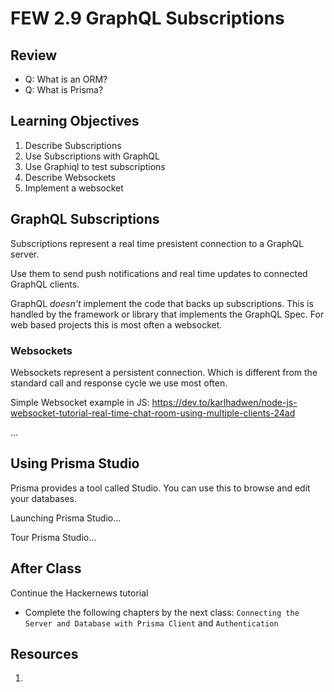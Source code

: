 # FEW 2.9 GraphQL Subscriptions

<!-- > -->

## Review

<!-- > -->

- Q: What is an ORM?
- Q: What is Prisma? 

<!-- > -->

## Learning Objectives

<!-- > -->

1. Describe Subscriptions
1. Use Subscriptions with GraphQL
1. Use Graphiql to test subscriptions
1. Describe Websockets
1. Implement a websocket 

<!-- > -->

## GraphQL Subscriptions

<!-- > -->

Subscriptions represent a real time presistent connection to a GraphQL server.

Use them to send push notifications and real time updates to connected GraphQL clients.

<!-- > -->

GraphQL *doesn't* implement the code that backs up subscriptions. This is handled by the framework or library that implements the GraphQL Spec. For web based projects this is most often a websocket. 

<!-- > -->

### Websockets

<!-- > -->

Websockets represent a persistent connection. Which is different from the standard call and response cycle we use most often.

<!-- > -->

Simple Websocket example in JS: https://dev.to/karlhadwen/node-js-websocket-tutorial-real-time-chat-room-using-multiple-clients-24ad

<!-- > -->

...

<!-- > -->

## Using Prisma Studio

<!-- > -->

Prisma provides a tool called Studio. You can use this to browse and edit your databases. 

<!-- > -->

Launching Prisma Studio...

<!-- > -->

Tour Prisma Studio...

<!-- > -->

## After Class 

<!-- > -->

Continue the Hackernews tutorial

- Complete the following chapters by the next class: `Connecting the Server and Database with Prisma Client` and `Authentication`

<!-- > -->

## Resources

<!-- > -->

1. 